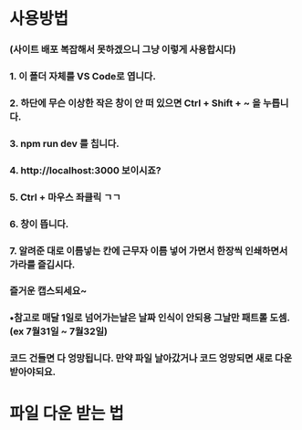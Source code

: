 # 사용방법

### (사이트 배포 복잡해서 못하겠으니 그냥 이렇게 사용합시다)
### 1. 이 폴더 자체를 VS Code로 엽니다.
### 2. 하단에 무슨 이상한 작은 창이 안 떠 있으면 Ctrl + Shift + ~ 을 누릅니다.
### 3. npm run dev 를 칩니다.
### 4. http://localhost:3000 보이시죠?
### 5. Ctrl + 마우스 좌클릭 ㄱㄱ
### 6. 창이 뜹니다.
### 7. 알려준 대로 이름넣는 칸에 근무자 이름 넣어 가면서 한장씩 인쇄하면서 가라를 즐깁시다.
### 즐거운 캡스되세요~
### •참고로 매달 1일로 넘어가는날은 날짜 인식이 안되용 그날만 패트롤 도셈.(ex 7월31일 ~ 7월32일)
### 코드 건들면 다 엉망됩니다. 만약 파일 날아갔거나 코드 엉망되면 새로 다운 받아야되요.

# 파일 다운 받는 법
### 

